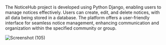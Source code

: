 The NoticeHub project is developed using Python Django, enabling users to manage notices effectively. Users can create, edit, and delete notices, with all data being stored in a database. The platform offers a user-friendly interface for seamless notice management, enhancing communication and organization within the specified community or group.



![Screenshot (105)](https://github.com/Devanshi024/NoticeHUB/assets/95516331/8abb8c8d-3811-468c-8f82-f93933e94806)

